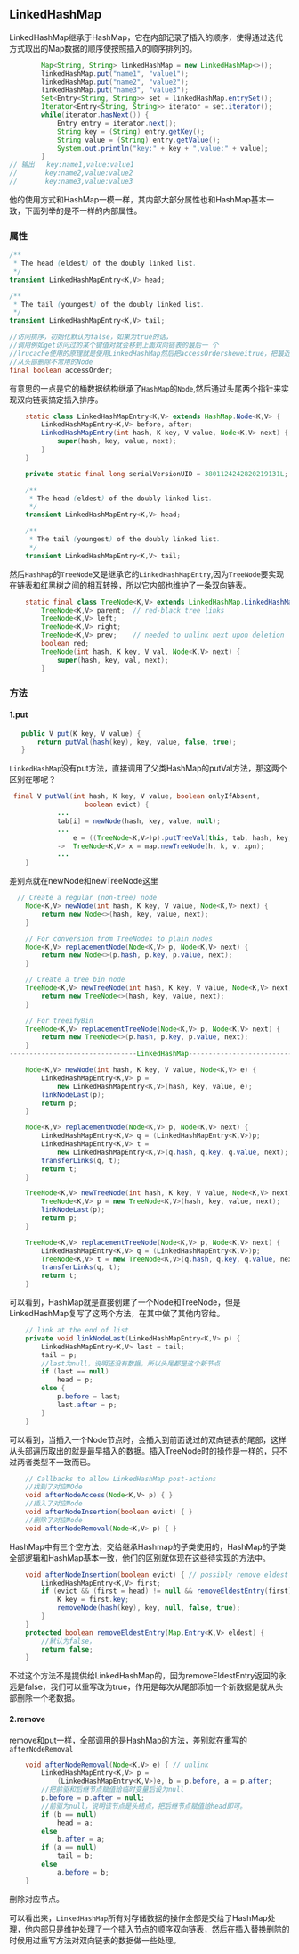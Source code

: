 ## LinkedHashMap

LinkedHashMap继承于HashMap，它在内部记录了插入的顺序，使得通过迭代方式取出的Map数据的顺序使按照插入的顺序排列的。

```java
        Map<String, String> linkedHashMap = new LinkedHashMap<>();
        linkedHashMap.put("name1", "value1");
        linkedHashMap.put("name2", "value2");
        linkedHashMap.put("name3", "value3");
        Set<Entry<String, String>> set = linkedHashMap.entrySet();
        Iterator<Entry<String, String>> iterator = set.iterator();
        while(iterator.hasNext()) {
            Entry entry = iterator.next();
            String key = (String) entry.getKey();
            String value = (String) entry.getValue();
            System.out.println("key:" + key + ",value:" + value);
        }
// 输出   key:name1,value:value1
//       key:name2,value:value2
//       key:name3,value:value3
```

他的使用方式和HashMap一模一样，其内部大部分属性也和HashMap基本一致，下面列举的是不一样的内部属性。

### 属性

```java
/**
 * The head (eldest) of the doubly linked list.
 */
transient LinkedHashMapEntry<K,V> head;

/**
 * The tail (youngest) of the doubly linked list.
 */
transient LinkedHashMapEntry<K,V> tail;

//访问排序，初始化默认为false，如果为true的话，
//调用例如get访问过的某个键值对就会移到上面双向链表的最后一 个
//lrucache使用的原理就是使用LinkedHashMap然后把accessOrdersheweitrue，把最近访问的放在最后，然后
//从头部删除不常用的Node
final boolean accessOrder;
```

有意思的一点是它的桶数据结构继承了``HashMap``的``Node``,然后通过头尾两个指针来实现双向链表搞定插入排序。

```java
    static class LinkedHashMapEntry<K,V> extends HashMap.Node<K,V> {
        LinkedHashMapEntry<K,V> before, after;
        LinkedHashMapEntry(int hash, K key, V value, Node<K,V> next) {
            super(hash, key, value, next);
        }
    }

    private static final long serialVersionUID = 3801124242820219131L;

    /**
     * The head (eldest) of the doubly linked list.
     */
    transient LinkedHashMapEntry<K,V> head;

    /**
     * The tail (youngest) of the doubly linked list.
     */
    transient LinkedHashMapEntry<K,V> tail;
```

然后``HashMap``的``TreeNode``又是继承它的``LinkedHashMapEntry``,因为``TreeNode``要实现在链表和红黑树之间的相互转换，所以它内部也维护了一条双向链表。

```java
    static final class TreeNode<K,V> extends LinkedHashMap.LinkedHashMapEntry<K,V> {
        TreeNode<K,V> parent;  // red-black tree links
        TreeNode<K,V> left;
        TreeNode<K,V> right;
        TreeNode<K,V> prev;    // needed to unlink next upon deletion
        boolean red;
        TreeNode(int hash, K key, V val, Node<K,V> next) {
            super(hash, key, val, next);
        }
```

### 方法

#### 1.put

 ```java
    public V put(K key, V value) {
        return putVal(hash(key), key, value, false, true);
    }
 ```

``LinkedHashMap``没有put方法，直接调用了父类HashMap的putVal方法，那这两个区别在哪呢？

```java
 final V putVal(int hash, K key, V value, boolean onlyIfAbsent,
                   boolean evict) {
			...
            tab[i] = newNode(hash, key, value, null);
			...
                e = ((TreeNode<K,V>)p).putTreeVal(this, tab, hash, key, value);
            ->  TreeNode<K,V> x = map.newTreeNode(h, k, v, xpn);
            ...
    }
```

差别点就在newNode和newTreeNode这里

```java
  // Create a regular (non-tree) node
    Node<K,V> newNode(int hash, K key, V value, Node<K,V> next) {
        return new Node<>(hash, key, value, next);
    }

    // For conversion from TreeNodes to plain nodes
    Node<K,V> replacementNode(Node<K,V> p, Node<K,V> next) {
        return new Node<>(p.hash, p.key, p.value, next);
    }

    // Create a tree bin node
    TreeNode<K,V> newTreeNode(int hash, K key, V value, Node<K,V> next) {
        return new TreeNode<>(hash, key, value, next);
    }

    // For treeifyBin
    TreeNode<K,V> replacementTreeNode(Node<K,V> p, Node<K,V> next) {
        return new TreeNode<>(p.hash, p.key, p.value, next);
    }
--------------------------------LinkedHashMap------------------------------------------

    Node<K,V> newNode(int hash, K key, V value, Node<K,V> e) {
        LinkedHashMapEntry<K,V> p =
            new LinkedHashMapEntry<K,V>(hash, key, value, e);
        linkNodeLast(p);
        return p;
    }

    Node<K,V> replacementNode(Node<K,V> p, Node<K,V> next) {
        LinkedHashMapEntry<K,V> q = (LinkedHashMapEntry<K,V>)p;
        LinkedHashMapEntry<K,V> t =
            new LinkedHashMapEntry<K,V>(q.hash, q.key, q.value, next);
        transferLinks(q, t);
        return t;
    }

    TreeNode<K,V> newTreeNode(int hash, K key, V value, Node<K,V> next) {
        TreeNode<K,V> p = new TreeNode<K,V>(hash, key, value, next);
        linkNodeLast(p);
        return p;
    }

    TreeNode<K,V> replacementTreeNode(Node<K,V> p, Node<K,V> next) {
        LinkedHashMapEntry<K,V> q = (LinkedHashMapEntry<K,V>)p;
        TreeNode<K,V> t = new TreeNode<K,V>(q.hash, q.key, q.value, next);
        transferLinks(q, t);
        return t;
    }
```

可以看到，HashMap就是直接创建了一个Node和TreeNode，但是LinkedHashMap复写了这两个方法，在其中做了其他内容给。

```java
    // link at the end of list   
	private void linkNodeLast(LinkedHashMapEntry<K,V> p) {
        LinkedHashMapEntry<K,V> last = tail;
        tail = p;
        //last为null，说明还没有数据，所以头尾都是这个新节点
        if (last == null)
            head = p;
        else {
            p.before = last;
            last.after = p;
        }
    }
```

可以看到，当插入一个Node节点时，会插入到前面说过的双向链表的尾部，这样从头部遍历取出的就是最早插入的数据。插入TreeNode时的操作是一样的，只不过两者类型不一致而已。

```java
    // Callbacks to allow LinkedHashMap post-actions
	//找到了对应NOde
    void afterNodeAccess(Node<K,V> p) { }
	//插入了对应Node
    void afterNodeInsertion(boolean evict) { }
	//删除了对应Node
    void afterNodeRemoval(Node<K,V> p) { }
```

HashMap中有三个空方法，交给继承Hashmap的子类使用的，HashMap的子类全部逻辑和HashMap基本一致，他们的区别就体现在这些待实现的方法中。

```java
    void afterNodeInsertion(boolean evict) { // possibly remove eldest
        LinkedHashMapEntry<K,V> first;
        if (evict && (first = head) != null && removeEldestEntry(first)) {
            K key = first.key;
            removeNode(hash(key), key, null, false, true);
        }
    }
    protected boolean removeEldestEntry(Map.Entry<K,V> eldest) {
        //默认为false，
        return false;
    }
```

不过这个方法不是提供给LinkedHashMap的，因为removeEldestEntry返回的永远是false，我们可以重写改为true，作用是每次从尾部添加一个新数据是就从头部删除一个老数据。

#### 2.remove

remove和put一样，全部调用的是HashMap的方法，差别就在重写的``afterNodeRemoval``

```java
    void afterNodeRemoval(Node<K,V> e) { // unlink
        LinkedHashMapEntry<K,V> p =
            (LinkedHashMapEntry<K,V>)e, b = p.before, a = p.after;
        //把前驱和后继节点赋值给临时变量后设为null
        p.before = p.after = null;
        //前驱为null，说明该节点是头结点，把后继节点赋值给head即可。
        if (b == null)
            head = a;
        else
            b.after = a;
        if (a == null)
            tail = b;
        else
            a.before = b;
    }
```

删除对应节点。

可以看出来，``LinkedHashMap``所有对存储数据的操作全部是交给了HashMap处理，他内部只是维护处理了一个插入节点的顺序双向链表，然后在插入替换删除的时候用过重写方法对双向链表的数据做一些处理。